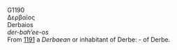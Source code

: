 <body>
  <p>G1190<br>  Δερβαῖος  <br> Derbaios  <br><i>der-bah‘ee-os </i><br>From <a href="g1191.htm">1191</a>  a <i>Derbaean</i> or inhabitant of Derbe: - of Derbe.<br></p>
 </body>